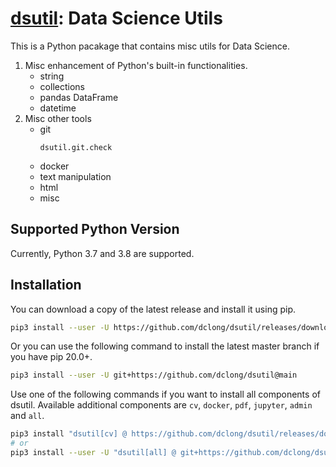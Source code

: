 # [dsutil](https://github.com/dclong/dsutil): Data Science Utils

This is a Python pacakage that contains misc utils for Data Science.

1. Misc enhancement of Python's built-in functionalities.
    - string
    - collections
    - pandas DataFrame
    - datetime
2. Misc other tools
    - git
      ```
      dsutil.git.check
      ```
    - docker
    - text manipulation
    - html
    - misc
    
## Supported Python Version

Currently, Python 3.7 and 3.8 are supported.

## Installation

You can download a copy of the latest release and install it using pip.
```bash
pip3 install --user -U https://github.com/dclong/dsutil/releases/download/v0.65.1/dsutil-0.65.1-py3-none-any.whl
```
Or you can use the following command to install the latest master branch
if you have pip 20.0+.
```bash
pip3 install --user -U git+https://github.com/dclong/dsutil@main
```
Use one of the following commands if you want to install all components of dsutil. 
Available additional components are `cv`, `docker`, `pdf`, `jupyter`, `admin` and `all`.
```bash
pip3 install "dsutil[cv] @ https://github.com/dclong/dsutil/releases/download/v0.65.1/dsutil-0.65.1-py3-none-any.whl"
# or
pip3 install --user -U "dsutil[all] @ git+https://github.com/dclong/dsutil@main"
```
